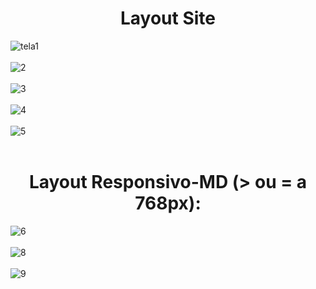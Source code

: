 # <div align="center"> Layout Site </div>
![tela1](https://user-images.githubusercontent.com/86329011/205414787-0435c150-46c6-4eff-b392-24a3c0b6791c.PNG)<br><br>
![2](https://user-images.githubusercontent.com/86329011/205414791-45510978-58e2-4554-9475-a2628e2736f8.PNG)<br><br>
![3](https://user-images.githubusercontent.com/86329011/205414793-da383f61-dfb5-46e1-b4d9-a5e261f2a0c9.PNG)<br><br>
![4](https://user-images.githubusercontent.com/86329011/205414794-b17bc732-da2a-4b1d-a9cc-941c48d58f81.PNG)<br><br>
![5](https://user-images.githubusercontent.com/86329011/205414796-36eb3d72-270f-44d4-937d-da4e413cf3d8.PNG)<br><br>
# <div align="center"> Layout Responsivo-MD (> ou = a 768px): </div>
![6](https://user-images.githubusercontent.com/86329011/205414798-21497e7d-68fd-4b83-9af6-9f73c812001c.PNG)<br><br>
![8](https://user-images.githubusercontent.com/86329011/205414800-303f113d-b995-4923-a187-6730d07b9c2d.PNG)<br><br>
![9](https://user-images.githubusercontent.com/86329011/205414802-4d343965-67b7-42ba-8566-1447e415d277.PNG)<br><br>
